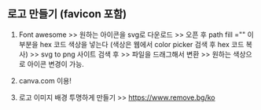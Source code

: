 ## 로고 만들기 (favicon 포함)

1. Font awesome >> 원하는 아이콘을 svg로 다운로드 >> 오픈 후 path fill ="" 이 부분을 hex 코드 색상을 넣는다 (색상은 웹에서 color picker 검색 후 hex 코드 복사) >> svg to png 사이트 검색 후 >> 파일을 드래그해서 변환 >> 원하는 색상으로 아이콘 변경이 가능.



2. canva.com 이용!



3. 로고 이미지 배경 투명하게 만들기 >> https://www.remove.bg/ko 